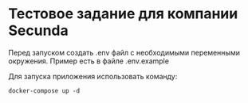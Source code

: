 # Тестовое задание для компании Secunda

Перед запуском создать .env файл с необходимыми переменными окружения. Пример есть в файле .env.example

Для запуска приложения использовать команду:

```docker-compose up -d```